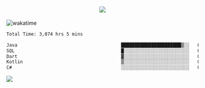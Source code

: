 <h1 align="center">
  <img src="https://readme-typing-svg.herokuapp.com/?font=Righteous&size=35&center=true&vCenter=true&width=500&height=70&duration=4000&lines=Hi!+%F0%9F%91%8B+I%27m+Ali%20Osman!;" />
</h1>


![wakatime](https://wakatime.com/share/@aliosmanoktar/3a8ffe71-6da4-4964-913b-2f09afbe53bf.svg?cache=none)
<!--START_SECTION:waka-->

```txt
Total Time: 3,074 hrs 5 mins

Java                                      ██████████████████████▒░░   89.25 %
SQL                                       █░░░░░░░░░░░░░░░░░░░░░░░░   04.32 %
Dart                                      ▓░░░░░░░░░░░░░░░░░░░░░░░░   02.26 %
Kotlin                                    ▒░░░░░░░░░░░░░░░░░░░░░░░░   00.72 %
C#                                        ░░░░░░░░░░░░░░░░░░░░░░░░░   00.66 %
```

<!--END_SECTION:waka-->

<img src="https://profile-counter.glitch.me/aliosmanoktar/count.svg" />

